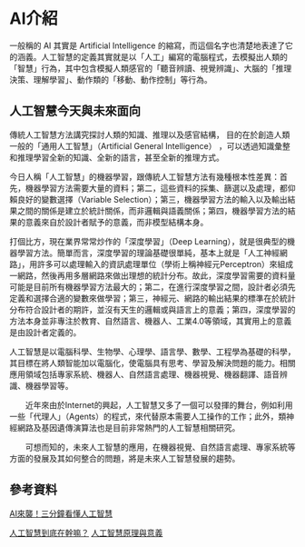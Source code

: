 # AI介紹
一般稱的 AI 其實是 Artificial Intelligence 的縮寫，而這個名字也清楚地表達了它的涵義。人工智慧的定義其實就是以「人工」編寫的電腦程式，去模擬出人類的「智慧」行為，其中包含模擬人類感官的「聽音辨讀、視覺辨識」、大腦的「推理決策、理解學習」、動作類的「移動、動作控制」等行為。

## 人工智慧今天與未來面向
傳統人工智慧方法講究探討人類的知識、推理以及感官結構， 目的在於創造人類一般的「通用人工智慧」（Artificial General Intelligence） ，可以透過知識彙整和推理學習全新的知識、全新的語言，甚至全新的推理方式。


今日人稱「人工智慧」的機器學習，跟傳統人工智慧方法有幾種根本性差異：首先，機器學習方法需要大量的資料；第二，這些資料的採集、篩選以及處理，都仰賴良好的變數選擇（Variable Selection）；第三，機器學習方法的輸入以及輸出結果之間的關係是建立於統計關係，而非邏輯與語義關係；第四，機器學習方法的結果的意義來自於設計者賦予的意義，而非模型結構本身。

打個比方，現在業界常常炒作的「深度學習」（Deep Learning），就是很典型的機器學習方法。簡單而言，深度學習的理論基礎很單純，基本上就是「人工神經網路」，用許多可以處理輸入的資訊處理單位（學術上稱神經元Perceptron）來組成一網路，然後再用多層網路來做出理想的統計分布。故此，深度學習需要的資料量可能是目前所有機器學習方法最大的；第二，在進行深度學習之間，設計者必須先定義和選擇合適的變數來做學習；第三，神經元、網路的輸出結果的標準在於統計分布符合設計者的期許，並沒有天生的邏輯或與語言上的意義；第四，深度學習的方法本身並非專注於教育、自然語言、機器人、工業4.0等領域，其實用上的意義是由設計者定義的。

人工智慧是以電腦科學、生物學、心理學、語言學、數學、工程學為基礎的科學，其目標在將人類智能加以電腦化，使電腦具有思考、學習及解決問題的能力。相關應用領域包括專家系統、機器人、自然語言處理、機器視覺、機器翻譯、語音辨識、機器學習等。

　　近年來由於Internet的興起，人工智慧又多了一個可以發揮的舞台，例如利用一些「代理人」（Agents）的程式，來代替原本需要人工操作的工作；此外，類神經網路及基因遺傳演算法也是目前非常熱門的人工智慧相關研究。

　　可想而知的，未來人工智慧的應用，在機器視覺、自然語言處理、專家系統等方面的發展及其如何整合的問題，將是未來人工智慧發展的趨勢。



## 參考資料
[AI來襲！三分鐘看懂人工智慧](https://makerpro.cc/2019/05/introduction-to-ai/)<br>

[人工智慧到底在幹嘛？](https://www.bnext.com.tw/article/42632/what-is-ai)
[人工智慧原理與意義](http://163.28.10.78/content/senior/computer/ks_ks/et/ai/chap1/index.htm)
